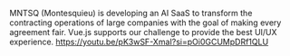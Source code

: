 MNTSQ (Montesquieu) is developing an AI SaaS to transform the contracting operations of large companies with the goal of making every agreement fair. Vue.js supports our challenge to provide the best UI/UX experience.
https://youtu.be/pK3wSF-XmaI?si=pOi0GCUMpDRf1QLU
